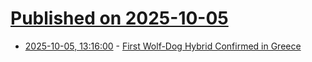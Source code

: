 # [Published on 2025-10-05](index.md)

* [2025-10-05, 13:16:00](https://soylentnews.org/article.pl?sid=25/10/04/1858242&from=rss) - [First Wolf-Dog Hybrid Confirmed in Greece](https://soylentnews.org/article.pl?sid=25/10/04/1858242&from=rss)
